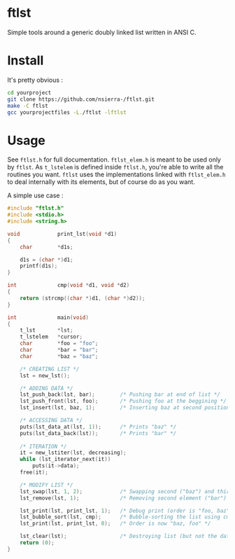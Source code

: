 # ftlst
Simple tools around a generic doubly linked list written in ANSI C.

# Install
It's pretty obvious :
```sh
cd yourproject
git clone https://github.com/nsierra-/ftlst.git
make -C ftlst
gcc yourprojectfiles -L./ftlst -lftlst
```

# Usage
See `ftlst.h` for full documentation.
`ftlst_elem.h` is meant to be used only by `ftlst`. As `t_lstelem` is defined inside `ftlst.h`, you're able to write all the routines you want. `ftlst` uses the implementations linked with `ftlst_elem.h` to deal internally with its elements, but of course do as you want.

A simple use case :
```c
#include "ftlst.h"
#include <stdio.h>
#include <string.h>

void            print_lst(void *d1)
{
    char        *d1s;

    d1s = (char *)d1;
    printf(d1s);
}

int             cmp(void *d1, void *d2)
{
    return (strcmp((char *)d1, (char *)d2));
}

int             main(void)
{
    t_lst       *lst;
    t_lstelem   *cursor;
    char        *foo = "foo";
    char        *bar = "bar";
    char        *baz = "baz";

    /* CREATING LIST */
    lst = new_lst();

    /* ADDING DATA */
    lst_push_back(lst, bar);        /* Pushing bar at end of list */
    lst_push_front(lst, foo);       /* Pushing foo at the beggining */
    lst_insert(lst, baz, 1);        /* Inserting baz at second position */

    /* ACCESSING DATA */
    puts(lst_data_at(lst, 1));      /* Prints "baz" */
    puts(lst_data_back(lst));       /* Prints "bar" */
    
    /* ITERATION */
    it = new_lstiter(lst, decreasing);
    while (lst_iterator_next(it))
        puts(it->data);
    free(it);

    /* MODIFY LIST */
    lst_swap(lst, 1, 2);            /* Swapping second ("baz") and third ("bar") element */
    lst_remove(lst, 1);             /* Removing second element ("bar") */

    lst_print(lst, print_lst, 1);   /* Debug print (order is "foo, baz") */
    lst_bubble_sort(lst, cmp);      /* Bubble-sorting the list using cmp */
    lst_print(lst, print_lst, 0);   /* Order is now "baz, foo" */

    lst_clear(lst);                 /* Destroying list (but not the data !) */
    return (0);
}

```
